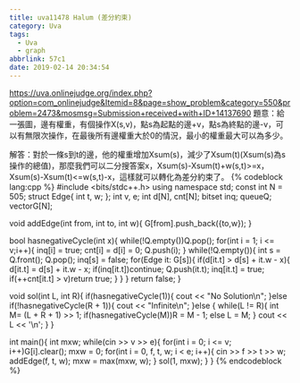 ```yaml
---
title: uva11478 Halum (差分約束)
category: Uva
tags:
  - Uva
  - graph
abbrlink: 57c1
date: 2019-02-14 20:34:54
---
```

https://uva.onlinejudge.org/index.php?option=com_onlinejudge&Itemid=8&page=show_problem&category=550&problem=2473&mosmsg=Submission+received+with+ID+14137690
題意：給一張圖，邊有權重，有個操作X(s,v)，點s為起點的邊+v，點s為終點的邊-v，可以有無限次操作，在最後所有邊權重大於0的情況，最小的權重最大可以為多少。

解答：對於一條s到t的邊，他的權重增加Xsum(s)，減少了Xsum(t)(Xsum(s)為s操作的總值)，那麼我們可以二分搜答案x，Xsum(s)-Xsum(t)+w(s,t)>=x，Xsum(s)-Xsum(t)<=w(s,t)-x，這樣就可以轉化為差分約束了。
{% codeblock lang:cpp %}
#include <bits/stdc++.h>
using namespace std;
const int N = 505;
struct Edge{
    int t, w;
};
int v, e;
int d[N], cnt[N];
bitset<N> inq;
queue<int>Q;
vector<Edge>G[N];

void addEdge(int from, int to, int w){
    G[from].push_back({to,w});
}

bool hasnegativeCycle(int x){
    while(!Q.empty())Q.pop();
    for(int i = 1; i <= v;i++){
        inq[i] = true;
        cnt[i] = d[i] = 0;
        Q.push(i);
    }
    while(!Q.empty()){
        int s = Q.front(); Q.pop();
        inq[s] = false;
        for(Edge it: G[s]){
            if(d[it.t] > d[s] + it.w - x){
                d[it.t] = d[s] + it.w - x;
                if(inq[it.t])continue;
                Q.push(it.t);
                inq[it.t] = true;
                if(++cnt[it.t] > v)return true;
            }
        }
    }
    return false;
}

void sol(int L, int R){
    if(hasnegativeCycle(1)){
        cout << "No Solution\n";
    }else if(!hasnegativeCycle(R + 1)){
        cout << "Infinite\n";
    }else {
        while(L != R){
            int M= (L + R + 1) >> 1;
            if(hasnegativeCycle(M))R = M - 1;
            else L = M;
        }
        cout << L << '\n';
    }
}

int main(){
    int mxw;
    while(cin >> v >> e){
        for(int i = 0; i <= v; i++)G[i].clear();
        mxw = 0;
        for(int i = 0, f, t, w; i < e; i++){
            cin >> f >> t >> w;
            addEdge(f, t, w);
            mxw = max(mxw, w);
        }
        sol(1, mxw);
    }
}
{% endcodeblock %}